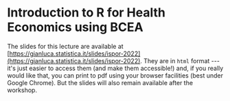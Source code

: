 # Introduction to R for Health Economics using BCEA

The slides for this lecture are available at [https://gianluca.statistica.it/slides/ispor-2022](https://gianluca.statistica.it/slides/ispor-2022). They are in `html` format --- it's just easier to access them (and make them accessible!) and, if you really would like that, you can print to pdf using your browser facilities (best under Google Chrome). But the slides will also remain available after the workshop.
